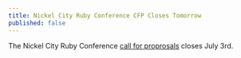 ```yaml
---
title: Nickel City Ruby Conference CFP Closes Tomorrow
published: false
---
```


The Nickel City Ruby Conference [call for proprosals][cfp] closes July 3rd.

[cfp]: LINK
